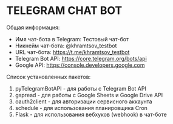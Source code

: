 # TELEGRAM CHAT BOT

Общая информация:

- Имя чат-бота в Telegram: Тестовый чат-бот
- Никнейм чат-бота: @khramtsov_testbot
- URL чат-бота: <https://t.me/khramtsov_testbot>
- Telegram Bot API: <https://core.telegram.org/bots/api>
- Google API: <https://console.developers.google.com>

Список установленных пакетов:

1. pyTelegramBotAPI - для работы с Telegram Bot API
2. gspread - для работы с Google Sheets и Google Drive API
3. oauth2client - для авторизации сервисного аккаунта
4. schedule - для использования планировщика Cron
5. Flask - для использования вебхуков (webhook) в чат-боте
